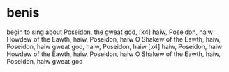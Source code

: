 # benis
begin to sing about Poseidon, the gweat god, [x4] haiw, Poseidon, haiw Howdew of the Eawth, haiw, Poseidon, haiw O Shakew of the Eawth, haiw, Poseidon, haiw gweat god, haiw, Poseidon, haiw [x4] haiw, Poseidon, haiw Howdew of the Eawth, haiw, Poseidon, haiw O Shakew of the Eawth, haiw, Poseidon, haiw gweat god
